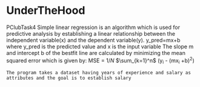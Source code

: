 # UnderTheHood
PClubTask4
    Simple linear regression is an algorithm which is used for predictive analysis by establishing a linear relationship between the independent variable(x) and the dependent variable(y).
    y_pred=mx+b where y_pred is the predicted value and x is the input variable
    The slope m and intercept b of the bestfit line are calculated by minimizing the mean squared error which is given by: MSE = $1/N$ 
   $\sum_{k=1}^n$ (y<sub>i</sub> - (mx<sub>i</sub> +b)<sup>2</sup>) 
    
    The program takes a dataset having years of experience and salary as attributes and the goal is to establish salary 
